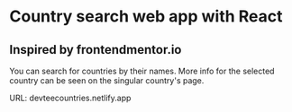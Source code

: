 # Country search web app with React

##  Inspired by frontendmentor.io

You can search for countries by their names.
More info for the selected country can be seen on the singular country's page.

URL: devteecountries.netlify.app
